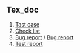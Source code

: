 ## Tex_doc

1. [Tast case](https://docs.google.com/spreadsheets/d/1mbDSqGK_9RR5bKe9PXrYR_xNIB5Of2xWIrnUjxrlxpw/edit#gid=0)
2. [Check list](https://docs.google.com/spreadsheets/d/1jnjeHqix8KReHt9AryZeAKG5t5mXY_aCuiIQXtGEJ1w/edit#gid=1656411497)
3. [Bug report](https://docs.google.com/spreadsheets/d/1XVDHX7medVTu5Uoj-puU4bQPSFAIZjhEAKrSrNjq2hw/edit#gid=0) / [ Bug report](https://docs.google.com/document/d/1VzU6EwPbsmENTOE700sdjIGhOidbR3rV4Byj8bWAL6E/edit) 
4. [Test report](https://docs.google.com/spreadsheets/d/1dDs-7B4zOIZnFPSQFQitDg1cCep9X_pQ34l4Fpwu-6w/edit#gid=1644585385)

